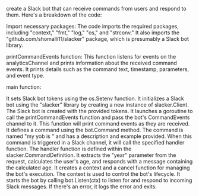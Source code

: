 create a Slack bot that can receive commands from users and respond to them. Here's a breakdown of the code:

Import necessary packages: The code imports the required packages, including "context," "fmt," "log," "os," and "strconv." It also imports the "github.com/shomalli11/slacker" package, which is presumably a Slack bot library.

printCommandEvents function: This function listens for events on the analyticsChannel and prints information about the received command events. It prints details such as the command text, timestamp, parameters, and event type.

main function:

It sets Slack bot tokens using the os.Setenv function. 
It initializes a Slack bot using the "slacker" library by creating a new instance of slacker.Client. The Slack bot is created with the provided tokens.
It launches a goroutine to call the printCommandEvents function and pass the bot's CommandEvents channel to it. This function will print command events as they are received.
It defines a command using the bot.Command method. The command is named "my yob is <year>" and has a description and example provided. When this command is triggered in a Slack channel, it will call the specified handler function.
The handler function is defined within the slacker.CommandDefinition. It extracts the "year" parameter from the request, calculates the user's age, and responds with a message containing the calculated age.
It creates a context and a cancel function for managing the bot's execution. The context is used to control the bot's lifecycle.
It starts the bot by calling bot.Listen(ctx) to listen for and respond to incoming Slack messages. If there's an error, it logs the error and exits.
